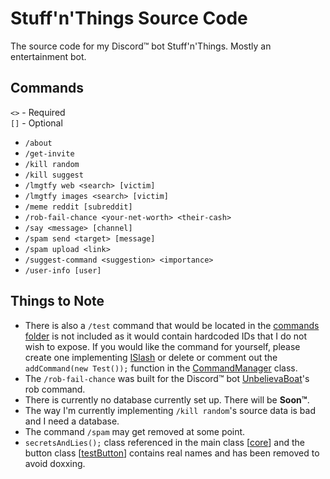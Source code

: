 # Stuff'n'Things Source Code
The source code for my Discord™ bot Stuff'n'Things. Mostly an entertainment bot.

## Commands
`<>` - Required<br>
`[]` - Optional
* `/about`
* `/get-invite`
* `/kill random`
* `/kill suggest`
* `/lmgtfy web <search> [victim]`
* `/lmgtfy images <search> [victim]`
* `/meme reddit [subreddit]`
* `/rob-fail-chance <your-net-worth> <their-cash>`
* `/say <message> [channel]`
* `/spam send <target> [message]`
* `/spam upload <link>`
* `/suggest-command <suggestion> <importance>`
* `/user-info [user]`

## Things to Note
* There is also a `/test` command that would be located in the [commands folder](https://github.com/dumbdemon/Stuff-n-Things/tree/master/src/main/java/com/terransky/TestingBot/slashSystem/commands) is not included as it would contain hardcoded IDs that I do not wish to expose. If you would like the command for yourself, please create one implementing [ISlash](https://github.com/dumbdemon/Stuff-n-Things/blob/master/src/main/java/com/terransky/TestingBot/slashSystem/ISlash.java) or delete or comment out the `addCommand(new Test());` function in the [CommandManager](https://github.com/dumbdemon/Stuff-n-Things/blob/master/src/main/java/com/terransky/TestingBot/slashSystem/CommandManager.java) class.
* The `/rob-fail-chance` was built for the Discord™ bot [UnbelievaBoat](https://unbelievaboat.com/)'s rob command.
* There is currently no database currently set up. There will be **Soon™**.
* The way I'm currently implementing `/kill random`'s source data is bad and I need a database.
* The command `/spam` may get removed at some point.
* `secretsAndLies();` class referenced in the main class [[core](https://github.com/dumbdemon/Stuff-n-Things/blob/9fe8fd3353d27519a99fcbe3450f27ef0ce548ba/src/main/java/com/terransky/TestingBot/core.java#L36)] and the button class [[testButton](https://github.com/dumbdemon/Stuff-n-Things/blob/9fe8fd3353d27519a99fcbe3450f27ef0ce548ba/src/main/java/com/terransky/TestingBot/buttonSystem/buttons/testButton.java#L26)] contains real names and has been removed to avoid doxxing.
